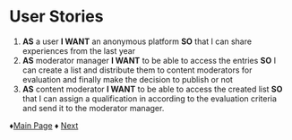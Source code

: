 # User Stories

1. **AS** a user **I WANT** an anonymous platform **SO** that I can share experiences from the last year
2. **AS** moderator manager **I WANT** to be able to access the entries **SO** I can create a list and distribute them to content moderators for evaluation and finally make the decision to publish or not
3. **AS** content moderator **I WANT** to be able to access the created list **SO** that I can assign a qualification in according to the evaluation criteria and send it to the moderator manager.

 ♦[Main Page](https://github.com/Edwin-Lines/Project-Cosmos "Main Page") 
 ♦ [Next](UseCases "Next")
